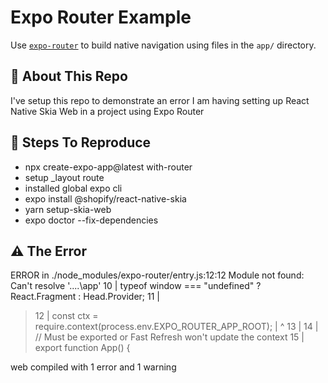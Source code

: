 # Expo Router Example

Use [`expo-router`](https://expo.github.io/router) to build native navigation using files in the `app/` directory.

## 🚀 About This Repo

I've setup this repo to demonstrate an error I am having setting up React Native Skia Web in a project using Expo Router

## 📝 Steps To Reproduce

- npx create-expo-app@latest with-router
- setup _layout route
- installed global expo cli
- expo install @shopify/react-native-skia
- yarn setup-skia-web
- expo doctor --fix-dependencies

## ⚠️ The Error

ERROR in ./node_modules/expo-router/entry.js:12:12
Module not found: Can't resolve '..\..\app'
  10 |   typeof window === "undefined" ? React.Fragment : Head.Provider;
  11 |
> 12 | const ctx = require.context(process.env.EXPO_ROUTER_APP_ROOT);
     |            ^
  13 |
  14 | // Must be exported or Fast Refresh won't update the context
  15 | export function App() {

web compiled with 1 error and 1 warning
